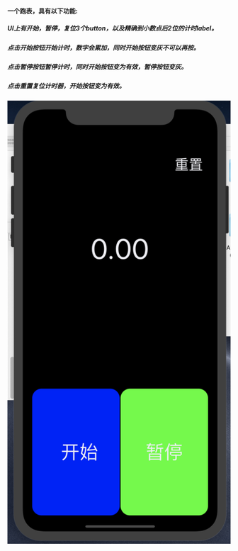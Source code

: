 #### 一个跑表，具有以下功能:
##### UI上有开始，暂停，复位3个button，以及精确到小数点后2位的计时label。
##### 点击开始按钮开始计时，数字会累加，同时开始按钮变灰不可以再按。
##### 点击暂停按钮暂停计时，同时开始按钮变为有效，暂停按钮变灰。
##### 点击重置复位计时器，开始按钮变为有效。
![Alt text](image/1.png)<br/>